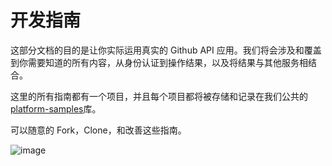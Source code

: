 # 开发指南

这部分文档的目的是让你实际运用真实的 Github API 应用。我们将会涉及和覆盖到你需要知道的所有内容，从身份认证到操作结果，以及将结果与其他服务相结合。

这里的所有指南都有一个项目，并且每个项目都将被存储和记录在我们公共的[platform-samples](https://github.com/github/platform-samples)库。

可以随意的 Fork，Clone，和改善这些指南。

![image](/images/overview.png)